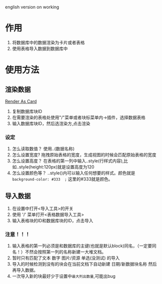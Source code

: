 english version on working
# 作用
1. 将数据库中的数据渲染为卡片或者表格
2. 使用表格导入数据到数据库中
# 使用方法
## 渲染数据
[Render As Card](https://github.com/AirParty/siyuan-plugin-niop-DataBaseTable/blob/main/notice/renderAsCard.mp4)
1. 复制数据库块ID
2. 在需要渲染的表格处使用"/"菜单或者块标菜单内->插件，选择数据表格
3. 输入数据库块ID，然后选渲染方,点击渲染
### 设定
1. 怎么读取数值？
使用..(数据名称)
2. 怎么设置宽度?
拖拽原始表格的宽度，生成视图的时候会匹配原始表格的宽度
3. 怎么设置高度？
在表格的第一列中输入..style(行样式内容),比如..style(height:120px)就是设置高度为120
4. 怎么设置颜色等？
..style()内可以输入任何想要的样式。颜色就是 `background-color: #333  ;`  这里的#333就是颜色。
## 导入数据
1. 在设置中打开<导入工具>的开关
2. 使用 '/' 菜单打开<表格数据导入工具>
3. 输入表格块的ID和数据库块的ID，点击导入
### 注意！！！
1. 输入表格的第一列必须是和数据库的主键(也就是默认block)同名，（一定要同名！）不然会按照第一列的名称新建一大堆文档。
2. 暂时只有匹配了文本 数字 图片/资源 单选(没测试) 的导入
3. 导入的时候检测到没有的块会在当前文档下自动新建 日期/新数据块名称  然后再导入数据。
4. 一次导入新的块最好少于设置中`最大列出数量`,可能出bug